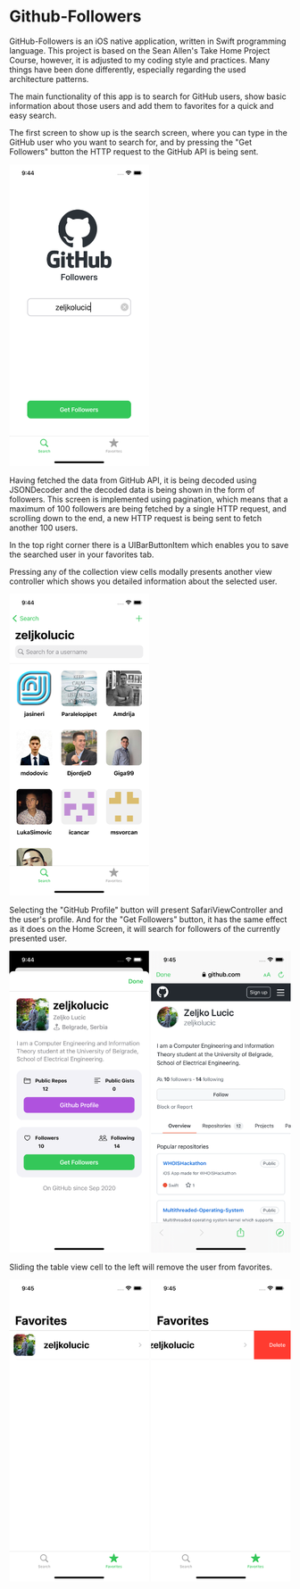 # Github-Followers

GitHub-Followers is an iOS native application, written in Swift programming language. This project is based on the Sean Allen's Take Home Project Course, however,
it is adjusted to my coding style and practices. Many things have been done differently, especially regarding the used architecture patterns.

The main functionality of this app is to search for GitHub users, show basic information about those users and add them to favorites for a quick and easy search.

The first screen to show up is the search screen, where you can type in the GitHub user who you want to search for, and by pressing the "Get Followers" button
the HTTP request to the GitHub API is being sent.

<img src="Screenshots/SearchScreen.png" alt="drawing" width="250" height="541"/>

Having fetched the data from GitHub API, it is being decoded using JSONDecoder and the decoded data is being shown in the form of followers. This screen is 
implemented using pagination, which means that a maximum of 100 followers are being fetched by a single HTTP request, and scrolling down to the end, a new
HTTP request is being sent to fetch another 100 users.  

In the top right corner there is a UIBarButtonItem which enables you to save the searched user in your favorites tab.  

Pressing any of the collection view cells modally presents another view controller which shows you detailed information about the selected user.

<img src="Screenshots/FollowersScreen.png" alt="drawing" width="250" height="541"/>

Selecting the "GitHub Profile" button will present SafariViewController and the user's profile. And for the "Get Followers" button, it has the same effect
as it does on the Home Screen, it will search for followers of the currently presented user.

<img src="Screenshots/UserInfoScreen.png" alt="drawing" width="250" height="541"/>
<img src="Screenshots/SafariScreen.png" alt="drawing" width="250" height="541"/>

Sliding the table view cell to the left will remove the user from favorites.

<img src="Screenshots/FavoritesScreen.png" alt="drawing" width="250" height="541"/>
<img src="Screenshots/RemoveFromFavoritesScreen.png" alt="drawing" width="250" height="541"/>


